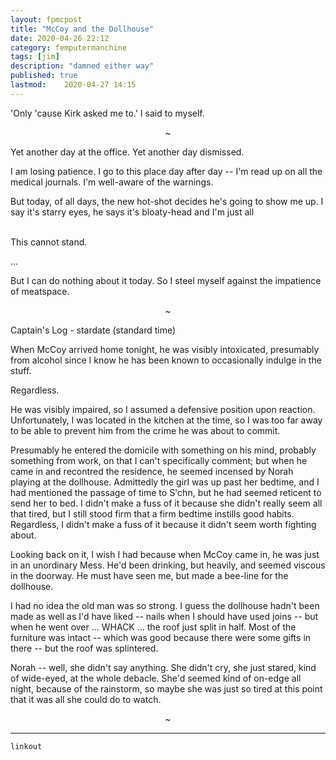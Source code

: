 ```yaml
---
layout: fpmcpost
title: "McCoy and the Dollhouse"
date: 2020-04-26 22:12
category: femputermanchine
tags: [jim]
description: "damned either way"
published: true
lastmod:	2020-04-27 14:15
---
```

[//]: # ( 4/27/20  -added link up)

'Only 'cause Kirk asked me to.' I said to myself. 

<center>~</center>

Yet another day at the office. Yet another day dismissed. 

I am losing patience. I go to this place day after day -- I'm read up on all the medical journals. I'm well-aware of the warnings. 

But today, of all days, the new hot-shot decides he's going to show me up. I say it's starry eyes, he says it's bloaty-head and I'm just all <br/><br/>

This cannot stand.

...

But I can do nothing about it today. So I steel myself against the impatience of meatspace.

<center>~</center>

Captain's Log - stardate (standard time)

When McCoy arrived home tonight, he was visibly intoxicated, presumably from alcohol since I know he has been known to occasionally indulge in the stuff.

Regardless.

He was visibly impaired, so I assumed a defensive position upon reaction. Unfortunately, I was located in the kitchen at the time, so I was too far away to be able to prevent him from the crime he was about to commit.

Presumably he entered the domicile with something on his mind, probably something from work, on that I can't specifically comment; but when he came in and recontred the residence, he seemed incensed by Norah playing at the dollhouse. Admittedly the girl was up past her bedtime, and I had mentioned the passage of time to S'chn, but he had seemed reticent to send her to bed. I didn't make a fuss of it because she didn't really seem all that tired, but I still stood firm that a firm bedtime instills good habits. Regardless, I didn't make a fuss of it because it didn't seem worth fighting about.

Looking back on it, I wish I had because when McCoy came in, he was just in an unordinary Mess. He'd been drinking, but heavily, and seemed viscous in the doorway. He must have seen me, but made a bee-line for the dollhouse.

I had no idea the old man was so strong. I guess the dollhouse hadn't been made as well as I'd have liked -- nails when I should have used joins -- but when he went over ... WHACK ... the roof just split in half. Most of the furniture was intact -- which was good because there were some gifts in there -- but the roof was splintered. 

Norah -- well, she didn't say anything. She didn't cry, she just stared, kind of wide-eyed, at the whole debacle. She'd seemed kind of on-edge all night, because of the rainstorm, so maybe she was just so tired at this point that it was all she could do to watch. 

<center>~</center>

*****

`linkout`


